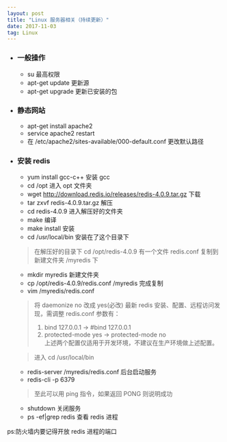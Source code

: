 ```yaml
---
layout: post
title: "Linux 服务器相关（持续更新）"
date: 2017-11-03
tag: Linux 
---   
```


- ### 一般操作
    - su 最高权限
    - apt-get update 更新源
    - apt-get upgrade 更新已安装的包
- ### 静态网站
    - apt-get install apache2
    - service apache2 restart
    - 在 /etc/apache2/sites-available/000-default.conf 更改默认路径
- ### 安装 redis
    - yum install gcc-c++ 安装 gcc
    - cd /opt 进入 opt 文件夹
    - wget http://download.redis.io/releases/redis-4.0.9.tar.gz 下载
    - tar zxvf redis-4.0.9.tar.gz 解压
    - cd redis-4.0.9 进入解压好的文件夹
    - make 编译
    - make install 安装
    - cd /usr/local/bin 安装在了这个目录下
    > 在解压好的目录下 cd /opt/redis-4.0.9 有一个文件 redis.conf
    > 复制到新建文件夹 /myredis 下
    - mkdir myredis 新建文件夹
    - cp /opt/redis-4.0.9/redis.conf /myredis 完成复制
    - vim /myredis/redis.conf 
    > 将 daemonize no 改成 yes(必改)
    > 最新 redis 安装、配置、远程访问发现，需调整 redis.conf 参数有：
    > 1. bind 127.0.0.1 -> #bind 127.0.0.1 
    > 2. protected-mode yes -> protected-mode no<br>上述两个配置仅适用于开发环境，不建议在生产环境做上述配置。 
    
    > 进入 cd /usr/local/bin
    
    - redis-server /myredis/redis.conf 后台启动服务
    - redis-cli -p 6379
    > 至此可以用 ping 指令，如果返回 PONG 则说明成功
    - shutdown 关闭服务
    - ps -ef&#124;grep redis 查看 redis 进程
    
ps:防火墙内要记得开放 redis 进程的端口
    
